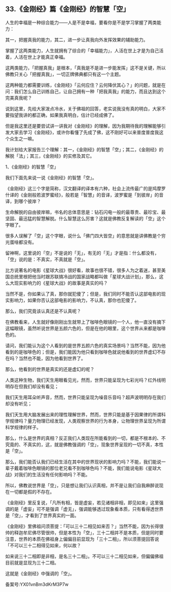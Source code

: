 ## 33.《金刚经》篇《金刚经》的智慧「空」
人生的幸福是一种综合能力——人是不是幸福，要看你是不是学习掌握了两类能力：


其一，把握真我的能力，其二，进一步让真我向外发挥效果的辅助能力。


掌握了这两类能力，人生就拥有了综合的「幸福能力」，人活在世上才是为自己活着，人活在世上才能真正幸福。


这两类能力，「把握真我」是根本，「真我是不是进一步能发挥」这不是关键，所以佛教只关心「把握真我」，一切正牌佛典都只有这一个主题。


这两种能力都需要训练，《金刚经》「云何应住？云何降伏其心？」的问题，就是在问：我们怎么自己训练自己，让自己拥有一种「把我真我」的能力，而且达到这个完美真我呢？


说到这里，先给大家泼点冷水，关于佛祖的回答，老实说我没有真的明白，大家不要指望我讲的都正确，如果我真明白，估计已经成佛了。


但是我这里还是要尝试讲一讲我对《金刚经》的理解，因为我期待我的理解能够引发大家去学习《金刚经》，或许你看懂了先成了佛，这不刚好可以来普度普度我这个众生之一嘛。


我计划给大家报告三个理解：其一，《金刚经》的智慧「空」；其二，《金刚经》的解脱「法」；其三，《金刚经》的实修及其它。


1、《金刚经》的智慧「空」


我们下面先来说一说《金刚经》的智慧「空」。


《金刚经》这三个字是简称，汉文翻译的译本有六种，社会上流传最广的是鸠摩罗什译的《金刚般若波罗蜜经》，般若是「智慧」的音译，波罗蜜是「到彼岸」的音译，到哪个彼岸？


生命解脱的自由彼岸嘛，书名的总体意思是：钻石闪电一般的最尊贵、最珍宝、最坚固、最迅猛的智慧解脱。什么智慧这么厉害？这就是佛教反复解读的「空」这个字眼了。


很多人误解了「空」这个字眼，说什么「佛门四大皆空」的意思就是讲佛教是个穷光蛋啥都没有。


留神啊，这里说的「空」不是说的「无」，有无的「无」才是指：什么都没有，「空」说的是：不真实，不真就是「空」。


比方说著名的电影《星球大战》很好看，故事也很不错，很多人为之着迷，甚至美国总统里根把他当时跟苏联搞冷战的国家战略都叫做「星球大战计划」，那么，这么大现实影响力的《星球大战》的故事是真实的吗？


当然不是，你如果认了真，那你就犯傻了；但是，我们同时不能否认这部电影的现实影响力，如果你否认这部电影的影响力，不认真，那你也犯傻了。


那么，我们究竟该认真还是不认真呢？


在佛教看来，人生就好像刚刚出生就带上了咖啡色眼镜的一个人，他一直没有摘下这幅眼镜，虽然听说世界是五颜六色的，但是在他的眼里，这个世界从来都是咖啡色的。


请问，我们能认为这个人看到的是世界五颜六色的真实场景吗？当然不能，因为他看到的是咖啡色的；但是，我们能因为他只看到咖啡色就说他看到的世界虚幻不存在吗？当然也不能，因为他看到世界了。


那么，他看到的世界是真实的还是虚幻的呢？


人类这种生物，我们天生用眼看见光，然而，世界只能呈现为七彩光吗？红外线明明存在但我们却没有看见；


我们天生用耳朵听声音，然而，世界只能呈现为噪音乐音吗？超声波明明存在我们却没有听见；


我们天生用大脑发展出来的理性理解世界，然而，世界只能是基于因果律的所谓科学规律吗？量力物理已经发现，人类观察世界的行为本身，让物理世界呈现为所谓科学规律的样子。


那么，什么是世界的真相？反正我们人类现在所能看到的一切，都是不根本的、不究竟的、不真实的，这，就是佛教强调的「空」，现象世界呈现的一切不真，本性是「空」。


那么，我们能否认我们已经生活在其中的世界现状的影响力吗？不能，我们能说一辈子戴着咖啡色眼镜的那位老兄看不到咖啡色吗？不能，我们能说电影《星球大战》对我们的生活没有任何影响吗？不能。


所以，佛教说世界是「空」，只是想让我们认识真相，并不是让我们自我麻醉说现在一切都是假的不存在。


《金刚经》里反复说，「凡所有相，皆是虚妄，若见诸相非相，即见如来」这里强调的是「虚妄」可不是强调「虚无」，强调能够透过现象看本质，只有看得透世界是「空」，才看到了世界真实的一面。


《金刚经》里佛祖问须菩提：「可以三十二相见如来否？」当然不能，因为长得很帅的释迦牟尼佛尽管很帅，但是本性为「空」，三十二相并不是本质，但是同时要注意，世界的本质在佛祖身上偏偏目前显现为「三十二相」，所以须菩提回答说「不可以三十二相得见如来，何以故？


如来说三十二相即是非相，是名三十二相」。不可以三十二相见如来，但偏偏佛祖目前就是显现为三十二相。


这就是《金刚经》中强调的「空」。


备案号:YX01vnBm3dKrM3P7w

